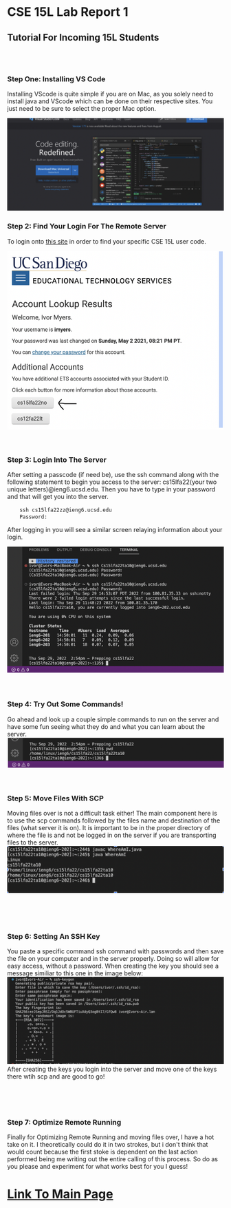 # CSE 15L Lab Report 1
## Tutorial For Incoming 15L Students
<br><br>
### Step One: Installing VS Code

Installing VScode is quite simple if you are on Mac, as you solely need to install java and VScode which can be done on their respective sites. You just need to be sure to select the proper Mac option.


![This is the download option to pick for mac!](PhotosLab1/VSCodeInsall.png)

### Step 2: Find Your Login For The Remote Server

To login onto [this site](https://sdacs.ucsd.edu/~icc/index.php) in order to find your specific CSE 15L user code.

![](PhotosLab1/accountLookUp.png)
<br><br><br>
### Step 3: Login Into The Server
After setting a passcode (if need be), use the ssh command along with the following statement to begin you access to the server: cs15lfa22(your two unique letters)@ieng6.ucsd.edu. Then you have to type in your password and that will get you into the server. 

        ssh cs15lfa22zz@ieng6.ucsd.edu
        Password: 

After logging in you will see a similar screen relaying information about your login.

![](PhotosLab1/resultsOfLoggingIn.png)
<br><br><br>

### Step 4: Try Out Some Commands!
Go ahead and look up a couple simple commands to run on the server and have some fun seeing what they do and what you can learn about the server. 
![](PhotosLab1/tryCommands.png)
<br><br><br>

### Step 5: Move Files With SCP
Moving files over is not a difficult task either! The main component here is to use the scp commands followed by the files name and destination of the files (what server it is on). It is important to be in the proper directory of where the file is and not be logged in on the server if you are transporting files to the server.
![](PhotosLab1/moveFiles.png)

<br><br><br>

### Step 6: Setting An SSH Key
You paste a specific command ssh command with passwords and then save the file on your computer and in the server properly. Doing so will allow for easy access, without a password. When creating the key you should see a message similiar to this one in the image below:
![](PhotosLab1/CreateKey.png)
After creating the keys you login into the server and move one of the keys there wtih scp and are good to go!

<br><br><br>

### Step 7: Optimize Remote Running
Finally for Optimizing Remote Running and moving files over, I have a hot take on it. I theoretically could do it in two strokes, but i don't think that would count because the first stoke is dependent on the last action performed being me writing out the entire calling of this process. So do as you please and experiment for what works best for you I guess!




# [Link To Main Page](https://ivormyers.github.io/cse-15l-lab-report/)
